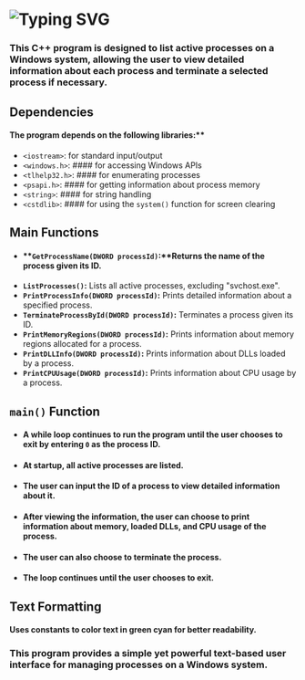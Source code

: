 # ![Typing SVG](https://readme-typing-svg.demolab.com?font=Fira+Code&weight=800&size=23&pause=1000&color=0BC9F7&random=false&width=435&lines=Simple+TaskManger+In+C%2B%2B)

### This C++ program is designed to list active processes on a Windows system, allowing the user to view detailed information about each process and terminate a selected process if necessary.

## Dependencies
#### The program depends on the following libraries:**

- `<iostream>`: for standard input/output
- `<windows.h>`: #### for accessing Windows APIs
- `<tlhelp32.h>`: #### for enumerating processes
- `<psapi.h>`: #### for getting information about process memory
- `<string>`: #### for string handling
- `<cstdlib>`: #### for using the `system()` function for screen clearing

## Main Functions

- #### **`GetProcessName(DWORD processId)`:**Returns the name of the process given its ID.
- **`ListProcesses()`:** Lists all active processes, excluding "svchost.exe".
- **`PrintProcessInfo(DWORD processId)`:** Prints detailed information about a specified process.
- **`TerminateProcessById(DWORD processId)`:** Terminates a process given its ID.
- **`PrintMemoryRegions(DWORD processId)`:** Prints information about memory regions allocated for a process.
- **`PrintDLLInfo(DWORD processId)`:** Prints information about DLLs loaded by a process.
- **`PrintCPUUsage(DWORD processId)`:** Prints information about CPU usage by a process.

## `main()` Function
- #### A while loop continues to run the program until the user chooses to exit by entering `0` as the process ID.
- #### At startup, all active processes are listed.
- #### The user can input the ID of a process to view detailed information about it.
- #### After viewing the information, the user can choose to print information about memory, loaded DLLs, and CPU usage of the process.
- #### The user can also choose to terminate the process.
- #### The loop continues until the user chooses to exit.

## Text Formatting
#### Uses constants to color text in green cyan for better readability.

### This program provides a simple yet powerful text-based user interface for managing processes on a Windows system.






